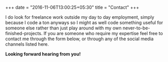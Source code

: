 +++
date = "2016-11-06T13:00:25+05:30"
title = "Contact"
+++

I do look for freelance work outside my day to day employment, simply because I code a ton anyways so I might as well code something useful for someone else rather than just play around with my own never-to-be-finished-projects. If you are someone who require my expertise feel free to contact me through the form below, or through any of the social media channels listed here.

**Looking forward hearing from you!**

